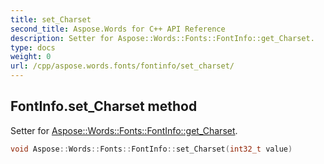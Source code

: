 ```yaml
---
title: set_Charset
second_title: Aspose.Words for C++ API Reference
description: Setter for Aspose::Words::Fonts::FontInfo::get_Charset. 
type: docs
weight: 0
url: /cpp/aspose.words.fonts/fontinfo/set_charset/
---
```

## FontInfo.set_Charset method


Setter for [Aspose::Words::Fonts::FontInfo::get_Charset](../get_charset/).

```cpp
void Aspose::Words::Fonts::FontInfo::set_Charset(int32_t value)
```

